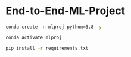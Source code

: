 # End-to-End-ML-Project


```bash
conda create -n mlproj python=3.8 -y
```


```bash
conda activate mlproj 
```


```bash
pip install -r requirements.txt
```